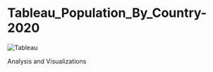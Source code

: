 # Tableau_Population_By_Country-2020

![Tableau](https://user-images.githubusercontent.com/74112721/144185454-85dca7df-1238-4085-b1e0-00a78967d8eb.png)

Analysis and Visualizations
